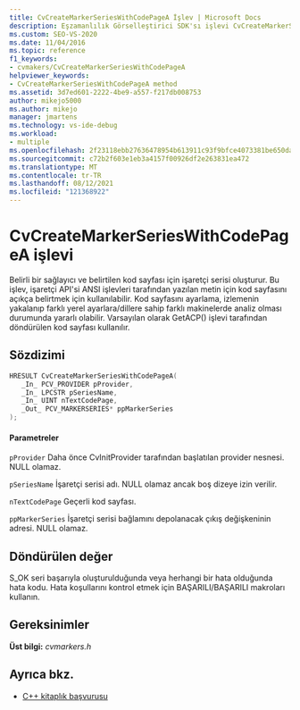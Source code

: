 ```yaml
---
title: CvCreateMarkerSeriesWithCodePageA İşlev | Microsoft Docs
description: Eşzamanlılık Görselleştirici SDK'sı işlevi CvCreateMarkerSeriesWithCodePageA (C kitaplığı) için başvuru bilgilerine bakın.
ms.custom: SEO-VS-2020
ms.date: 11/04/2016
ms.topic: reference
f1_keywords:
- cvmakers/CvCreateMarkerSeriesWithCodePageA
helpviewer_keywords:
- CvCreateMarkerSeriesWithCodePageA method
ms.assetid: 3d7ed601-2222-4be9-a557-f217db008753
author: mikejo5000
ms.author: mikejo
manager: jmartens
ms.technology: vs-ide-debug
ms.workload:
- multiple
ms.openlocfilehash: 2f23118ebb27636478954b613911c93f9bfce4073381be650da89766ecabfe09
ms.sourcegitcommit: c72b2f603e1eb3a4157f00926df2e263831ea472
ms.translationtype: MT
ms.contentlocale: tr-TR
ms.lasthandoff: 08/12/2021
ms.locfileid: "121368922"
---
```

# <a name="cvcreatemarkerserieswithcodepagea-function"></a>CvCreateMarkerSeriesWithCodePageA işlevi
Belirli bir sağlayıcı ve belirtilen kod sayfası için işaretçi serisi oluşturur. Bu işlev, işaretçi API'si ANSI işlevleri tarafından yazılan metin için kod sayfasını açıkça belirtmek için kullanılabilir. Kod sayfasını ayarlama, izlemenin yakalanıp farklı yerel ayarlara/dillere sahip farklı makinelerde analiz olması durumunda yararlı olabilir. Varsayılan olarak GetACP() işlevi tarafından döndürülen kod sayfası kullanılır.

## <a name="syntax"></a>Sözdizimi

```C
HRESULT CvCreateMarkerSeriesWithCodePageA(
   _In_ PCV_PROVIDER pProvider,
   _In_ LPCSTR pSeriesName,
   _In_ UINT nTextCodePage,
   _Out_ PCV_MARKERSERIES* ppMarkerSeries
);
```

#### <a name="parameters"></a>Parametreler
 `pProvider` Daha önce CvInitProvider tarafından başlatılan provider nesnesi. NULL olamaz.

 `pSeriesName` İşaretçi serisi adı. NULL olamaz ancak boş dizeye izin verilir.

 `nTextCodePage` Geçerli kod sayfası.

 `ppMarkerSeries` İşaretçi serisi bağlamını depolanacak çıkış değişkeninin adresi. NULL olamaz.

## <a name="return-value"></a>Döndürülen değer
 S_OK seri başarıyla oluşturulduğunda veya herhangi bir hata olduğunda hata kodu. Hata koşullarını kontrol etmek için BAŞARILI/BAŞARILI makroları kullanın.

## <a name="requirements"></a>Gereksinimler
 **Üst bilgi:** *cvmarkers.h*

## <a name="see-also"></a>Ayrıca bkz.
- [C++ kitaplık başvurusu](../profiling/cpp-library-reference.md)
